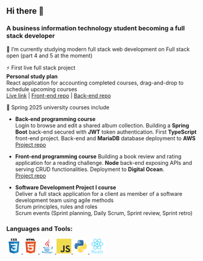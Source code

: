 ## Hi there 👋

<!--
**niklasovaska/niklasovaska** is a ✨ _special_ ✨ repository because its `README.md` (this file) appears on your GitHub profile.

Here are some ideas to get you started:

- 🔭 I’m currently working on ...
- 🌱 I’m currently learning ...
- 👯 I’m looking to collaborate on ...
- 🤔 I’m looking for help with ...
- 💬 Ask me about ...
- 📫 How to reach me: ...
- 😄 Pronouns: ...
- ⚡ Fun fact: ...
-->
### A business information technology student becoming a full stack developer

🌱 I’m currently studying modern full stack web development on Full stack open (part 4 and 5 at the moment)  

⚡ First live full stack project  
**Personal study plan**  
React application for accounting completed courses, drag-and-drop to schedule upcoming courses  
[Live link](https://nova-study-hops.fly.dev/) | [Front-end repo](https://github.com/niklasovaska/personal-study-plan-application-front) | [Back-end repo](https://github.com/niklasovaska/personal-study-plan-application-backend)  




🔭 Spring 2025 university courses include  
 - **Back-end programming course**  
   Login to browse and edit a shared album collection. Building a **Spring Boot** back-end secured with **JWT** token authentication. First **TypeScript** front-end project. Back-end and **MariaDB** database deployment to **AWS**  
  [Project repo](https://github.com/niklasovaska/backend25-course-project)
  
- **Front-end programming course**
  Building a book review and rating application for a reading challenge. **Node** back-end exposing APIs and serving CRUD functionalities. Deployment to **Digital Ocean**.  
  [Project repo](https://github.com/niklasovaska/book-review-app)
  
- **Software Development Project I course**  
  Deliver a full stack application for a client as member of a software development team using agile methods  
  Scrum principles, rules and roles  
  Scrum events (Sprint planning, Daily Scrum, Sprint review, Sprint retro)

<h3 align="left">Languages and Tools:</h3>
<p align="left"> <a href="https://www.w3schools.com/css/" target="_blank" rel="noreferrer"> <img src="https://raw.githubusercontent.com/devicons/devicon/master/icons/css3/css3-original-wordmark.svg" alt="css3" width="40" height="40"/> </a> <a href="https://www.w3.org/html/" target="_blank" rel="noreferrer"> <img src="https://raw.githubusercontent.com/devicons/devicon/master/icons/html5/html5-original-wordmark.svg" alt="html5" width="40" height="40"/> </a> <a href="https://www.java.com" target="_blank" rel="noreferrer"> <img src="https://raw.githubusercontent.com/devicons/devicon/master/icons/java/java-original.svg" alt="java" width="40" height="40"/> </a> <a href="https://developer.mozilla.org/en-US/docs/Web/JavaScript" target="_blank" rel="noreferrer"> <img src="https://raw.githubusercontent.com/devicons/devicon/master/icons/javascript/javascript-original.svg" alt="javascript" width="40" height="40"/> </a> <a href="https://www.python.org" target="_blank" rel="noreferrer"> <img src="https://raw.githubusercontent.com/devicons/devicon/master/icons/python/python-original.svg" alt="python" width="40" height="40"/> </a> <a href="https://reactjs.org/" target="_blank" rel="noreferrer"> <img src="https://raw.githubusercontent.com/devicons/devicon/master/icons/react/react-original-wordmark.svg" alt="react" width="40" height="40"/> </a> </p>
